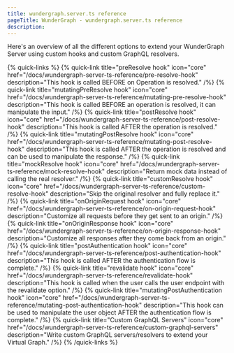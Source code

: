 ```yaml
---
title: wundergraph.server.ts reference
pageTitle: WunderGraph - wundergraph.server.ts reference
description:
---
```


Here's an overview of all the different options to extend your WunderGraph Server using custom hooks and custom GraphQL resolvers.

{% quick-links %}
{% quick-link title="preResolve hook" icon="core" href="/docs/wundergraph-server-ts-reference/pre-resolve-hook" description="This hook is called BEFORE on Operation is resolved." /%}
{% quick-link title="mutatingPreResolve hook" icon="core" href="/docs/wundergraph-server-ts-reference/mutating-pre-resolve-hook" description="This hook is called BEFORE an operation is resolved, it can manipulate the input." /%}
{% quick-link title="postResolve hook" icon="core" href="/docs/wundergraph-server-ts-reference/post-resolve-hook" description="This hook is called AFTER the operation is resolved." /%}
{% quick-link title="mutatingPostResolve hook" icon="core" href="/docs/wundergraph-server-ts-reference/mutating-post-resolve-hook" description="This hook is called AFTER the operation is resolved and can be used to manipulate the response." /%}
{% quick-link title="mockResolve hook" icon="core" href="/docs/wundergraph-server-ts-reference/mock-resolve-hook" description="Return mock data instead of calling the real resolver." /%}
{% quick-link title="customResolve hook" icon="core" href="/docs/wundergraph-server-ts-reference/custom-resolve-hook" description="Skip the original resolver and fully replace it." /%}
{% quick-link title="onOriginRequest hook" icon="core" href="/docs/wundergraph-server-ts-reference/on-origin-request-hook" description="Customize all requests before they get sent to an origin." /%}
{% quick-link title="onOriginResponse hook" icon="core" href="/docs/wundergraph-server-ts-reference/on-origin-response-hook" description="Customize all responses after they come back from an origin." /%}
{% quick-link title="postAuthentication hook" icon="core" href="/docs/wundergraph-server-ts-reference/post-authentication-hook" description="This hook is called AFTER the authentication flow is complete." /%}
{% quick-link title="revalidate hook" icon="core" href="/docs/wundergraph-server-ts-reference/revalidate-hook" description="This hook is called when the user calls the user endpoint with the revalidate option." /%}
{% quick-link title="mutatingPostAuthentication hook" icon="core" href="/docs/wundergraph-server-ts-reference/mutating-post-authentication-hook" description="This hook can be used to manipulate the user object AFTER the authentication flow is complete." /%}
{% quick-link title="Custom GraphQL Servers" icon="core" href="/docs/wundergraph-server-ts-reference/custom-graphql-servers" description="Write custom GraphQL servers/resolvers to extend your Virtual Graph." /%}
{% /quick-links %}
